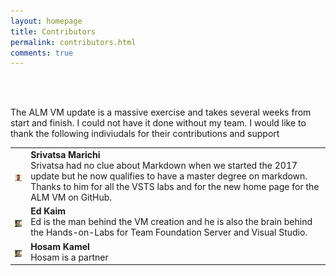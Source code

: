 ```yaml
--- 
layout: homepage 
title: Contributors 
permalink: contributors.html 
comments: true 
---
```


<br>
<br>

The ALM VM update is a massive exercise and takes several weeks from start and finish. I could not have it done without my team. I would like to thank the following indiviudals for their contributions and support

<table class="mainTable" width="100%" cellspacing="0" cellpadding="0">
    <tr>
        <td>
              <img style="vertical-align:middle; margin-top: 2px;" src="images/srivatsa.jpeg"  />
         </td>
         <td>     
               <b>Srivatsa Marichi</b> <br />Srivatsa had no clue about Markdown when we started the 2017 update but he now qualifies to have a master degree on markdown. Thanks to him for all the VSTS labs and for the new home page for the ALM VM on GitHub. 
        </td>
    </tr>
    <tr>
     <td>
                       <img style="vertical-align:middle; margin-top: 2px;" src="images/ed.jpg" />
        </td>
        <td>
             <b> Ed Kaim</b> <br /> Ed is the man behind the VM creation and he is also the brain behind the Hands-on-Labs for Team Foundation Server and Visual Studio. 
              </td>            
    </tr>
<tr>
     <td>
                       <img style="vertical-align:middle; margin-top: 2px;" src="images/ed.jpg" />
        </td>
        <td>
             <b> Hosam Kamel</b> <br />Hosam is a partner
              </td>            
    </tr>    
</table>